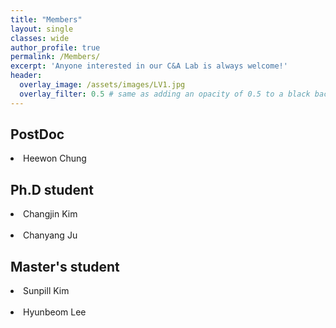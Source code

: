```yaml
---
title: "Members"
layout: single
classes: wide
author_profile: true
permalink: /Members/
excerpt: 'Anyone interested in our C&A Lab is always welcome!'
header:
  overlay_image: /assets/images/LV1.jpg
  overlay_filter: 0.5 # same as adding an opacity of 0.5 to a black background
---
```


## PostDoc

<li>Heewon Chung</li>

## Ph.D student

<li>Changjin Kim</li>
<br>
<li>Chanyang Ju</li>


## Master's student

<li>Sunpill Kim</li>
<br>
<li>Hyunbeom Lee</li>